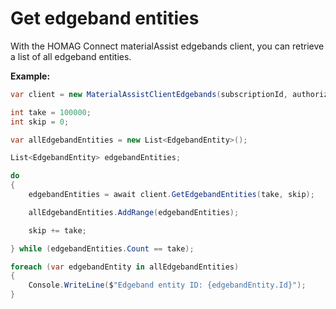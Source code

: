 # Get edgeband entities
With the HOMAG Connect materialAssist edgebands client, you can retrieve a list of all edgeband entities.

<strong>Example:</strong>

```csharp
var client = new MaterialAssistClientEdgebands(subscriptionId, authorizationKey);

int take = 100000;
int skip = 0;

var allEdgebandEntities = new List<EdgebandEntity>();

List<EdgebandEntity> edgebandEntities;

do
{
    edgebandEntities = await client.GetEdgebandEntities(take, skip);

    allEdgebandEntities.AddRange(edgebandEntities);

    skip += take;

} while (edgebandEntities.Count == take);

foreach (var edgebandEntity in allEdgebandEntities)
{
    Console.WriteLine($"Edgeband entity ID: {edgebandEntity.Id}");
}
```